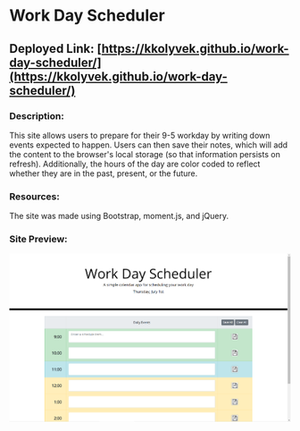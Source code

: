# Work Day Scheduler

## Deployed Link: [https://kkolyvek.github.io/work-day-scheduler/](https://kkolyvek.github.io/work-day-scheduler/)

### Description:

This site allows users to prepare for their 9-5 workday by writing down events expected to happen. Users can then save their notes, which will add the content to the browser's local storage (so that information persists on refresh). Additionally, the hours of the day are color coded to reflect whether they are in the past, present, or the future.

### Resources:

The site was made using Bootstrap, moment.js, and jQuery.

### Site Preview:

![Screenshot of the website](./assets/images/readme-screenshot.png)
